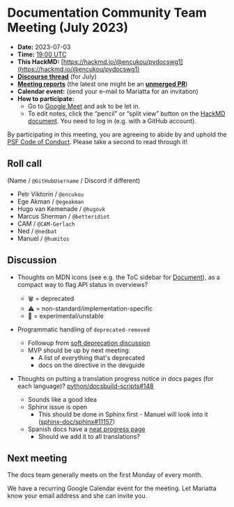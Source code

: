 # Documentation Community Team Meeting (July 2023)

- **Date:** 2023-07-03
- **Time:** [19:00 UTC](https://arewemeetingyet.com/UTC/2023-07-03/19:00/Docs%20Meeting) 
- **This HackMD:** [https://hackmd.io/@encukou/pydocswg1](https://hackmd.io/@encukou/pydocswg1)
- [**Discourse thread**](https://discuss.python.org/t/28736) (for July)
- [**Meeting reports**](https://docs-community.readthedocs.io/en/latest/monthly-meeting/index.html) (the latest one might be an [**unmerged PR**](https://github.com/python/docs-community/pulls))
- **Calendar event:** (send your e-mail to Mariatta for an invitation)
- **How to participate:**
  -  Go to [Google Meet](https://meet.google.com/dii-qrzf-wkw) and ask to be let in.
  -  To edit notes, click the “pencil” or “split view” button on the [HackMD document](https://hackmd.io/@encukou/pydocswg1). You need to log in (e.g. with a GitHub account).

By participating in this meeting, you are agreeing to abide by and uphold the [PSF Code of Conduct](https://www.python.org/psf/codeofconduct/).
Please take a second to read through it!


## Roll call

(Name / `@GitHubUsername` / Discord if different)
- Petr Viktorin / `@encukou`
- Ege Akman / `@egeakman`
- Hugo van Kemenade / `@hugovk`
- Marcus Sherman / `@betteridiot`
- CAM / `@CAM-Gerlach`
- Ned / `@nedbat`
- Manuel / `@humitos`


## Discussion

* Thoughts on MDN icons (see e.g. the ToC sidebar for [Document](https://developer.mozilla.org/en-US/docs/Web/API/Document)), as a compact way to flag API status in overviews?
    * 🗑️ = deprecated
    * ⚠️ = non-standard/implementation-specific
    * 🧪 = experimental/unstable

* Programmatic handling of `deprecated-removed`
    * Followup from [soft deprecation discussion](https://discuss.python.org/t/formalize-the-concept-of-soft-deprecation-dont-schedule-removal-in-pep-387-backwards-compatibility-policy/27957/73)
    * MVP should be up by next meeting:
        * A list of everything that's deprecated
        * docs on the directive in the devguide

* Thoughts on putting a translation progress notice in docs pages (for each language)? [python/docsbuild-scripts#148](https://github.com/python/docsbuild-scripts/issues/148)
    * Sounds like a good idea
    * Sphinx issue is open
        * This should be done in Sphinx first - Manuel will look into it ([sphinx-doc/sphinx#11157](https://github.com/sphinx-doc/sphinx/issues/11157))
    * Spanish docs have a [neat progress page](https://python-docs-es.readthedocs.io/es/3.11/progress.html)
        * Should we add it to all translations?


## Next meeting

The docs team generally meets on the first Monday of every month.

We have a recurring Google Calendar event for the meeting.
Let Mariatta know your email address and she can invite you.
